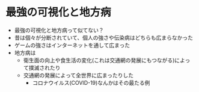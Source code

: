 # 最強の可視化と地方病

- 最強の可視化と地方病って似てない？
- 昔は個々が分断されていて、個人の強さや伝染病はどちらも広まらなかった
- ゲームの強さはインターネットを通して広まった
- 地方病は
  - 衛生面の向上や食生活の変化(これは交通網の発展にもつながる)によって撲滅されたり
  - 交通網の発展によって全世界に広まったりした
    - コロナウイルス(COVID-19)なんかはその最たる例

